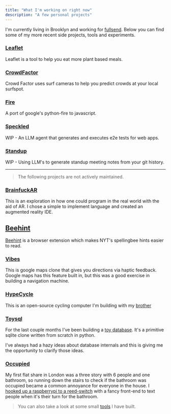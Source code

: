 ```yaml
---
title: "What I'm working on right now"
description: "A few personal projects"
---
```


I'm currently living in Brooklyn and working for [fullsend](fullsend.io). Below you can find some of my more recent side projects, tools and experiments.

### [Leaflet](https://github.com/craigmulligan/leaflet)

Leaflet is a tool to help you eat more plant based meals.

### [CrowdFactor](/posts/crowdfactor/)

Crowd Factor uses surf cameras to help you predict crowds at your local surfspot.

### [Fire](https://github.com/craigmulligan/js-fire)

A port of google's python-fire to javascript.

### [Speckled](https://github.com/craigmulligan/speckled)

WIP - An LLM agent that generates and executes e2e tests for web apps.

### [Standup](https://github.com/craigmulligan/standup)

WIP - Using LLM's to generate standup meeting notes from your git history.

---

> The following projects are not actively maintained.

### [BrainfuckAR](posts/brainfuckar)

This is an exploration in how one could program in the real world with the aid of AR. I chose a simple to implement language and created an augmented reality IDE.

## [Beehint](/posts/beehint)

[Beehint](/posts/beehint) is a browser extension which makes NYT's spellingbee hints easier to read.

### [Vibes](https://github.com/craigmulligan/mapbox-navigation-machine)

This is google maps clone that gives you directions via haptic feedback. Google maps has this feature built in, but this was a good exercise in building a navigation machine.

### [HypeCycle](https://github.com/RespectableThieves/hypecycle)

This is an open-source cycling computer I'm building with my [brother](https://www.shaunmulligan.com/)

### [Toysql](https://github.com/craigmulligan/toysql)

For the last couple months I've been building a [toy database](https://github.com/craigmulligan/toysql). It's a primitive sqlite clone written from scratch in python.

I've always had a hazy ideas about database internals and this is giving me the opportunity to clarify those ideas.

### [Occupied](https://hackster.io/craigmulligan/occupied-507dc6)

My first flat share in London was a three story with 6 people and one bathroom, so running down the stairs to check if the bathroom was occupied became a common annoyance for everyone in the house. I [hooked up a raspberrypi to a reed-switch](https://hackster.io/craigmulligan/occupied-507dc6) with a fancy front-end to text people when it's their turn for the bathroom.

> You can also take a look at some small [tools](/tools) I have built.
